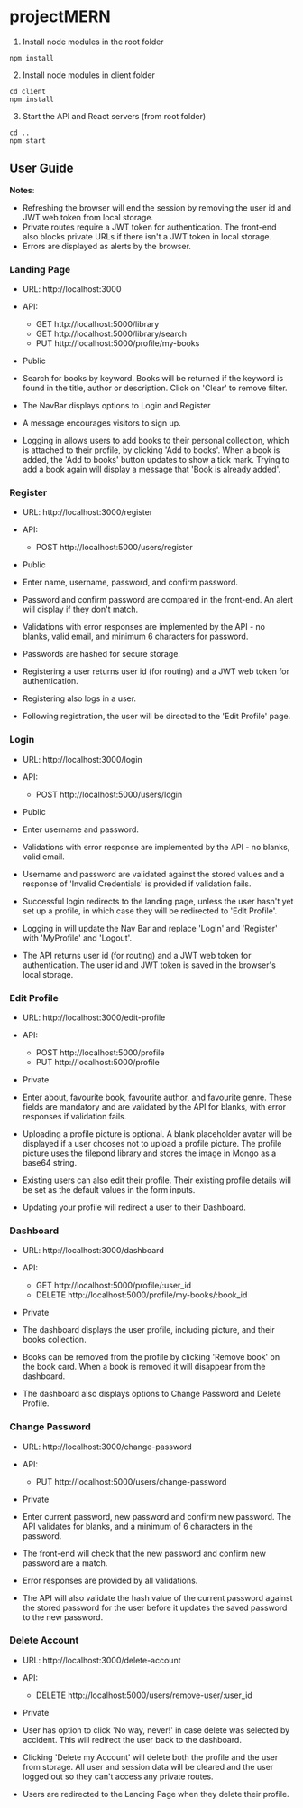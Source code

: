 # projectMERN

1. Install node modules in the root folder
```
npm install
```
2. Install node modules in client folder
```
cd client
npm install
```
3. Start the API and React servers (from root folder)
```
cd ..
npm start
```

## User Guide

**Notes**: 
- Refreshing the browser will end the session by removing the user id and JWT web token from local storage.
- Private routes require a JWT token for authentication. The front-end also blocks private URLs if there isn't a JWT token in local storage.
- Errors are displayed as alerts by the browser.

### Landing Page

- URL:  http://localhost:3000

- API:  

    - GET http://localhost:5000/library  
    - GET http://localhost:5000/library/search  
    - PUT http://localhost:5000/profile/my-books
    
- Public

- Search for books by keyword. Books will be returned if the keyword is found in the title, author or description. Click on 'Clear' to remove filter.
- The NavBar displays options to Login and Register
- A message encourages visitors to sign up.
- Logging in allows users to add books to their personal collection, which is attached to their profile, by clicking 'Add to books'. When a book is added, the 'Add to books' button updates to show a tick mark. Trying to add a book again will display a message that 'Book is already added'.

### Register

- URL:  http://localhost:3000/register

- API:  

    - POST http://localhost:5000/users/register

- Public

- Enter name, username, password, and confirm password. 
- Password and confirm password are compared in the front-end. An alert will display if they don't match.
- Validations with error responses are implemented by the API - no blanks, valid email, and minimum 6 characters for password.
- Passwords are hashed for secure storage.
- Registering a user returns user id (for routing) and a JWT web token for authentication. 
- Registering also logs in a user. 
- Following registration, the user will be directed to the 'Edit Profile' page.

### Login

- URL:  http://localhost:3000/login

- API:  

    - POST http://localhost:5000/users/login

- Public

- Enter username and password. 
- Validations with error response are implemented by the API - no blanks, valid email. 
- Username and password are validated against the stored values and a response of 'Invalid Credentials' is provided if validation fails. 
- Successful login redirects to the landing page, unless the user hasn't yet set up a profile, in which case they will be redirected to 'Edit Profile'.
- Logging in will update the Nav Bar and replace 'Login' and 'Register' with 'MyProfile' and 'Logout'.
- The API returns user id (for routing) and a JWT web token for authentication. The user id and JWT token is saved in the browser's local storage. 

### Edit Profile

- URL:  http://localhost:3000/edit-profile

- API:  
    
    - POST http://localhost:5000/profile  
    - PUT http://localhost:5000/profile

- Private

- Enter about, favourite book, favourite author, and favourite genre. These fields are mandatory and are validated by the API for blanks, with error responses if validation fails.
- Uploading a profile picture is optional. A blank placeholder avatar will be displayed if a user chooses not to upload a profile picture. The profile picture uses the filepond library and stores the image in Mongo as a base64 string.
- Existing users can also edit their profile. Their existing profile details will be set as the default values in the form inputs.
- Updating your profile will redirect a user to their Dashboard.

### Dashboard

- URL:  http://localhost:3000/dashboard

- API:  

    - GET http://localhost:5000/profile/:user_id  
    - DELETE http://localhost:5000/profile/my-books/:book_id

- Private

- The dashboard displays the user profile, including picture, and their books collection.
- Books can be removed from the profile by clicking 'Remove book' on the book card. When a book is removed it will disappear from the dashboard.
- The dashboard also displays options to Change Password and Delete Profile.

### Change Password

- URL:  http://localhost:3000/change-password

- API:  

    - PUT http://localhost:5000/users/change-password

- Private

- Enter current password, new password and confirm new password. The API validates for blanks, and a minimum of 6 characters in the password.
- The front-end will check that the new password and confirm new password are a match.
- Error responses are provided by all validations.
- The API will also validate the hash value of the current password against the stored password for the user before it updates the saved password to the new password.

### Delete Account

- URL:  http://localhost:3000/delete-account

- API:  

    - DELETE http://localhost:5000/users/remove-user/:user_id

- Private

- User has option to click 'No way, never!' in case delete was selected by accident. This will redirect the user back to the dashboard.
- Clicking 'Delete my Account' will delete both the profile and the user from storage. All user and session data will be cleared and the user logged out so they can't access any private routes.
- Users are redirected to the Landing Page when they delete their profile.
